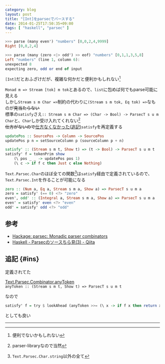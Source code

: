 ```yaml
---
category: blog
layout: post
title: "[Int]をparsecでパースする"
date: 2014-01-25T17:50:35+09:00
tags: [ "haskell", "parsec" ]
---
```


``` haskell
>>> parse (many even') "numbers" [0,0,2,4,9999]
Right [0,0,2,4]

>>> parse (many (zero <|> odd') >> eof) "numbers" [0,1,1,3,5,8]
Left "numbers" (line 1, column 6):
unexpected 8
expecting zero, odd or end of input
```

`[Int]`だとおふざけだが、複雑な何かだと便利かもしれない[^1]


<!-- more -->

`Monad m => Stream [tok] m tok`とあるので、`list`に包めば何でもparse可能に見える  
しかし`Stream s m Char =>`制約の代わりに`(Stream s m tok, Eq tok) =>`なものが<del>見当たらない</del>  
標準の`satisfy`さえ`:: Stream s m Char => (Char -> Bool) -> ParsecT s u m Char`と、`Char`しか受け入れてくれない[^2]  
<del>仕方がないので</del><ins>仕方なくなかった([追記](#ins))</ins>`satisfy`を再定義する

``` haskell
updatePos :: SourcePos -> Column -> SourcePos
updatePos p n = setSourceColumn p (sourceColumn p + n)

satisfy' :: (Stream s m t, Show t) => (t -> Bool) -> ParsecT s u m t
satisfy' f = tokenPrim show
    (\ pos _ _ -> updatePos pos 1)
    (\ c -> if f c then Just c else Nothing)
```

`Text.Parsec.Char`のほぼ全ての関数[^3]は`satisfy`経由で定義されているので、  
`Text.Parsec.Int`を作ることが可能になる

``` haskell
zero :: (Num a, Eq a, Stream s m a, Show a) => ParsecT s u m a
zero = satisfy' (== 0) <?> "zero"
even', odd' :: (Integral a, Stream s m a, Show a) => ParsecT s u m a
even' = satisfy' even <?> "even"
odd' = satisfy' odd <?> "odd"
```

## 参考
-   [Hackage: parsec: Monadic parser combinators](http://hackage.haskell.org/package/parsec)
-   [Haskell - Parsecのソースちら見(3) - Qiita](http://qiita.com/hiratara/items/a451b04fb19bfcc7ff08)


## 追記 {#ins}
定義されてた

[Text.Parsec.Combinator.anyToken](http://hackage.haskell.org/package/parsec-3.1.5/docs/Text-Parsec-Combinator.html#v:anyToken)  
`anyToken :: (Stream s m t, Show t) => ParsecT s u m t`

なので

``` haskell
satisfy' f = try $ lookAhead (anyToken >>= (\ x -> if f x then return x else unexpected $ show x))
```
としても良い


---

[^1]: 便利でないかもしれない
[^2]: parser-libraryなので当然
[^3]: `Text.Parsec.Char.string`以外の全て
[^4]: 似たようなのはあった (追記参照)
